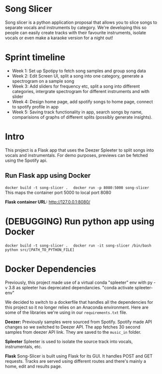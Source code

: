 # Song Slicer

Song slicer is a python application proposal that allows you to slice songs to separate vocals and instruments by category. We're developing this so people can easily create tracks with their favourite instruments, isolate vocals or even make a karaoke version for a night out!

# Sprint timeline

+ Week 1: Set up Spotipy to fetch song samples and group song data
+ Week 2: Edit Screen UI, split a song into one category, generate a spectrogram on a sample song
+ Week 3: Add sliders for frequency etc, split a song into different categories, intergrate spectrogram for different instruments and with slider
+ Week 4: Design home page, add spotify songs to home page, connect to spotify profile in app
+ Week 5: Saving track functionality in app, search songs by name, comparisions of graphs of different splits (possibly generate insights).

# Intro

This project is a Flask app that uses the Deezer Spleeter to split songs into vocals and instrumentals. For demo purposes, previews can be fetched using the Spotify api.

## Run Flask app using Docker

```docker build -t song-slicer .  ```
```docker run -p 8080:5000 song-slicer``` This maps the container port 5000 to local port 8080

**Flask container URL:** http://127.0.0.1:8080/

# (DEBUGGING) Run python app using Docker

```docker build -t song-slicer .  ```
```docker run -it song-slicer /bin/bash```
```python src/[PATH_TO_PYTHON_FILE]```

# Docker Dependencies
Previously, this project made use of a virtual conda "spleeter" env with py -v 3.8 as spleeter has deprecated dependancies.
"conda activate spleeter-env"

We decided to switch to a dockerfile that handles all the dependencies for this project so it no longer relies on an Anaconda environment. Here are some of the libraries we're using in our ```requirements.txt``` file.

**Deezer:** 
Previously samples were sourced from Spotify. Spotify made API changes so we switched to Deezer API. The app fetches 30 second samples from deezer API link. They are saved to the ```music_in``` folder.

**Spleeter**
Spleeter is used to isolate the source track into vocals, instrumentals, etc.

**Flask**
Song-Slicer is built using Flask for its GUI. It handles POST and GET requests. Tracks are served using different routes and there's mainly a home, edit and results page.